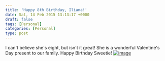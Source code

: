 ```yaml
---
title: 'Happy 8th Birthday, Iliana!'
date: Sat, 14 Feb 2015 13:13:17 +0000
draft: false
tags: [Personal]
categories: [Personal]
type: post
---
```


I can't believe she's eight, but isn't it great! She is a wonderful Valentine's Day present to our family. Happy Birthday Sweetie! [![image](https://zeusville.files.wordpress.com/2015/02/image.jpg?w=660)](https://zeusville.files.wordpress.com/2015/02/image.jpg)